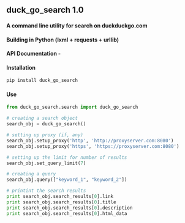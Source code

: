 ## duck_go_search 1.0
#### A command line utility for search on duckduckgo.com
#### Building in Python (lxml + requests + urllib)
#### API Documentation - 


#### Installation 
```python
pip install duck_go_search
```


#### Use 
```python
from duck_go_search.search import duck_go_search

# creating a search object
search_obj = duck_go_search()

# setting up proxy (if, any)
search_obj.setup_proxy('http', 'http://proxyserver.com:8080')
search_obj.setup_proxy('https', 'https://proxyserver.com:8080')

# setting up the limit for number of results
search_obj.set_query_limit(7)

# creating a query
search_obj.query(["keyword_1", "keyword_2"])

# printint the search results
print search_obj.search_results[0].link
print search_obj.search_results[0].title
print search_obj.search_results[0].description
print search_obj.search_results[0].html_data
		
